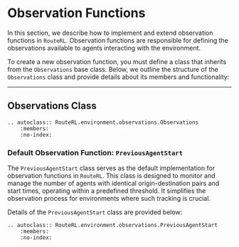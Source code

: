 # Observation Functions

In this section, we describe how to implement and extend observation functions in `RouteRL`. Observation functions are responsible for defining the observations available to agents interacting with the environment. 

To create a new observation function, you must define a class that inherits from the `Observations` base class. Below, we outline the structure of the `Observations` class and provide details about its members and functionality:

---

## Observations Class

```{eval-rst}
.. autoclass:: RouteRL.environment.observations.Observations
    :members:
    :no-index:
```

### Default Observation Function: `PreviousAgentStart`

The `PreviousAgentStart` class serves as the default implementation for observation functions in `RouteRL`. This class is designed to monitor and manage the number of agents with identical origin-destination pairs and start times, operating within a predefined threshold. It simplifies the observation process for environments where such tracking is crucial.

Details of the `PreviousAgentStart` class are provided below:

```{eval-rst}
.. autoclass:: RouteRL.environment.observations.PreviousAgentStart
    :members:
    :no-index:
```